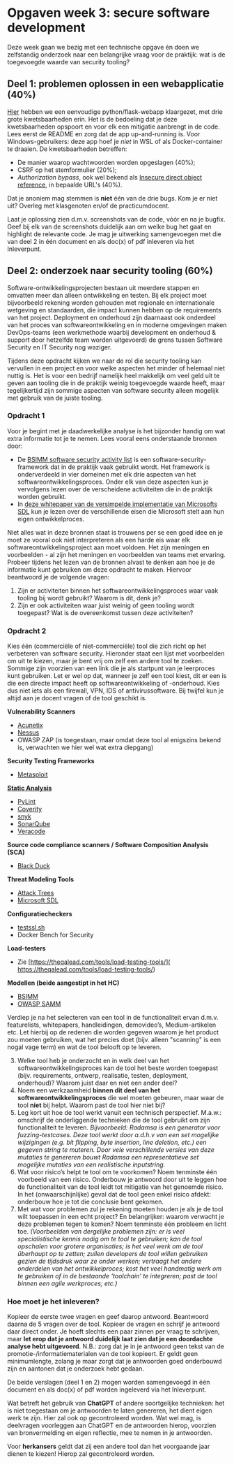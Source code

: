 # Opgaven week 3: secure software development

Deze week gaan we bezig met een technische opgave én doen we zelfstandig onderzoek naar een belangrijke vraag voor de praktijk: wat is de toegevoegde waarde van security tooling?

## Deel 1: problemen oplossen in een webapplicatie (40%)

[Hier](https://github.com/hanze-hbo-ict/sw_sec_docs/tree/master/src/pract-wk3/vulnerable-webapp/) hebben we een eenvoudige python/flask-webapp klaargezet, met drie grote kwetsbaarheden erin. Het is de bedoeling dat je deze kwetsbaarheden opspoort en voor elk een mitigatie aanbrengt in de code. Lees eerst de README en zorg dat de app up-and-running is. Voor Windows-gebruikers: deze app hoef je *niet* in WSL of als Docker-container te draaien.
De kwetsbaarheden betreffen:

* De manier waarop wachtwoorden worden opgeslagen (40%);
* CSRF op het stemformulier (20%);
* _Authorization bypass_, ook wel bekend als [Insecure direct object reference](https://cheatsheetseries.owasp.org/cheatsheets/Insecure_Direct_Object_Reference_Prevention_Cheat_Sheet.html), in bepaalde URL's (40%).

Dat je anoniem mag stemmen is **niet** één van de drie bugs. Kom je er niet uit? Overleg met klasgenoten en/of de practicumdocent.

Laat je oplossing zien d.m.v. screenshots van de code, vóór en na je bugfix. Geef bij elk van de screenshots duidelijk aan om welke bug het gaat en highlight de relevante code. Je mag je uitwerking samengevoegen met die van deel 2 in één document en als doc(x) of pdf inleveren via het Inleverpunt.

## Deel 2: onderzoek naar security tooling (60%)

Software-ontwikkelingsprojecten bestaan uit meerdere stappen en omvatten meer dan alleen ontwikkeling en testen. Bij elk project moet bijvoorbeeld rekening worden gehouden met regionale en internationale wetgeving en standaarden, die impact kunnen hebben op de requirements van het project. Deployment en onderhoud zijn daarnaast ook onderdeel van het proces van softwareontwikkeling en in moderne omgevingen maken DevOps-teams (een werkmethode waarbij development en onderhoud & support door hetzelfde team worden uitgevoerd) de grens tussen Software Security en IT Security nog waziger. 

Tijdens deze opdracht kijken we naar de rol die security tooling kan vervullen in een project en voor welke aspecten het minder of helemaal niet nuttig is. Het is voor een bedrijf namelijk heel makkelijk om veel geld uit te geven aan tooling die in de praktijk weinig toegevoegde waarde heeft, maar tegelijkertijd zijn sommige aspecten van software security alleen mogelijk met gebruik van de juiste tooling. 

### Opdracht 1

Voor je begint met je daadwerkelijke analyse is het bijzonder handig om wat extra informatie tot je te nemen. Lees vooral eens onderstaande bronnen door:

 * De [BSIMM software security activity list](https://www.blackduck.com/services/security-program/bsimm-maturity-model.html) is een software-security-framework dat in de praktijk vaak gebruikt wordt. Het framework is onderverdeeld in vier domeinen met elk drie aspecten van het softwareontwikkelingsproces. Onder elk van deze aspecten kun je vervolgens lezen over de verscheidene activiteiten die in de praktijk worden gebruikt. 
 * In [deze whitepaper van de versimpelde implementatie van Microsofts SDL](https://www.microsoft.com/en-us/download/details.aspx?id=12379) kun je lezen over de verschillende eisen die Microsoft stelt aan hun eigen ontwikkelproces. 

Niet alles wat in deze bronnen staat is trouwens per se een goed idee en je moet ze vooral ook niet interpreteren als een harde eis waar elk softwareontwikkelingsproject aan moet voldoen. Het zijn meningen en voorbeelden - al zijn het meningen en voorbeelden van teams met ervaring. Probeer tijdens het lezen van de bronnen alvast te denken aan hoe je de informatie kunt gebruiken om deze opdracht te maken. Hiervoor beantwoord je de volgende vragen:

1. Zijn er activiteiten binnen het softwareontwikkelingsproces waar vaak tooling bij wordt gebruikt? Waarom is dit, denk je? 
2. Zijn er ook activiteiten waar juist weinig of geen tooling wordt toegepast? Wat is de overeenkomst tussen deze activiteiten? 

### Opdracht 2

Kies één (commerciële of niet-commerciële) tool die zich richt op het verbeteren van software security. Hieronder staat een lijst met voorbeelden om uit te kiezen, maar je bent vrij om zelf een andere tool te zoeken. Sommige zijn voorzien van een link die je als startpunt van je leerproces kunt gebruiken. Let er wel op dat, wanneer je zelf een tool kiest, dit er een is die een directe impact heeft op softwareontwikkeling of -onderhoud. Kies dus niet iets als een firewall, VPN, IDS of antivirussoftware. Bij twijfel kun je altijd aan je docent vragen of de tool geschikt is.

**Vulnerability Scanners**

 * [Acunetix](https://www.softwaretestinghelp.com/acunetix-web-vulnerability-scanner-wvs-review/)
 * [Nessus](https://medium.com/@PenTest_duck/offensive-nessus-installation-simple-windows-vulnerability-scanning-2d4d707859ae)
 * OWASP ZAP (is toegestaan, maar omdat deze tool al enigszins bekend is, verwachten we hier wel wat extra diepgang)

**Security Testing Frameworks**

 * [Metasploit](https://medium.com/swlh/intro-to-metasploit-19e3d07ff725)

**[Static Analysis](https://unicorn-dev.medium.com/the-way-static-analyzers-fight-against-false-positives-and-why-they-do-it-743de1f2a1bd)**

 * [PyLint](https://medium.com/@ryangordon210/build-a-python-ci-cd-system-code-quality-with-pylint-f6dea78461c6)
 * [Coverity](https://www.synopsys.com/blogs/software-security/coverity-setting-the-standard/)
 * [snyk](https://eldadfux.medium.com/this-is-how-we-use-snyk-to-protect-our-open-source-projects-from-evil-dependencies-6ee258ca5815)
 * [SonarQube](https://betterprogramming.pub/how-to-improve-code-quality-with-sonarqube-465744eb66db)
 * [Veracode](https://medium.com/@AccompliceVC/the-veracode-journey-origin-and-introspection-13c0c74b82e2)

**Source code compliance scanners / Software Composition Analysis (SCA)**

 * [Black Duck](https://www.synopsys.com/software-integrity/security-testing/software-composition-analysis.html)

**Threat Modeling Tools**

 * [Attack Trees](https://medium.com/@tashjnorris/using-threat-models-for-incidents-and-how-incidents-helped-me-like-attack-trees-a27eb65f9039)
 * [Microsoft SDL](https://www.youtube.com/watch?v=wUt8gVxmO-0)

**Configuratiecheckers**

 * [testssl.sh](https://www.blackhillsinfosec.com/testssl-sh-assessing-ssltls-configurations-at-scale/)
 * Docker Bench for Security

**Load-testers**

 * Zie [https://theqalead.com/tools/load-testing-tools/]( https://theqalead.com/tools/load-testing-tools/)

**Modellen (beide aangestipt in het HC)**

 * [BSIMM](https://www.synopsys.com/software-integrity/software-security-services/bsimm-maturity-model.html)
 * [OWASP SAMM](https://owaspsamm.org/)

Verdiep je na het selecteren van een tool in de functionaliteit ervan d.m.v. featurelists, whitepapers, handleidingen, demovideo’s, Medium-artikelen etc. Let hierbij op de redenen die worden gegeven waarom je het product zou moeten gebruiken, wat het precies doet (bijv. alleen "scanning" is een nogal vage term) en wat de tool belooft op te leveren. 

3. Welke tool heb je onderzocht en in welk deel van het softwareontwikkelingsproces kan de tool het beste worden toegepast (bijv. requirements, ontwerp, realisatie, testen, deployment, onderhoud)? Waarom juist daar en niet een ander deel?
4. Noem een werkzaamheid **binnen dit deel van het softwareontwikkelingsproces** die wel moeten gebeuren, maar waar de tool **niet** bij helpt. Waarom past de tool hier niet bij? 
5. Leg kort uit hoe de tool werkt vanuit een technisch perspectief. M.a.w.: omschrijf de onderliggende technieken die de tool gebruikt om zijn functionaliteit te leveren. *Bijvoorbeeld: Radamsa is een generator voor fuzzing-testcases. Deze tool werkt door a.d.h.v van een set mogelijke wijzigingen (e.g. bit flipping, byte insertion, line deletion, etc.) een gegeven string te muteren. Door vele verschillende versies van deze mutaties te genereren bouwt Radamsa een representatieve set mogelijke mutaties van een realistische inputstring.*
6. Wat voor risico’s helpt te tool om te voorkomen? Noem tenminste één voorbeeld van een risico. Onderbouw je antwoord door uit te leggen hoe de functionaliteit van de tool leidt tot mitigatie van het genoemde risico. In het (onwaarschijnlijke) geval dat de tool geen enkel risico afdekt: onderbouw hoe je tot die conclusie bent gekomen.
7. Met wat voor problemen zul je rekening moeten houden je als je de tool wilt toepassen in een echt project? En belangrijker: waarom verwacht je deze problemen tegen te komen? Noem tenminste één probleem en licht toe. *(Voorbeelden van dergelijke problemen zijn: er is veel specialistische kennis nodig om te tool te gebruiken; kan de tool opschalen voor grotere organisaties; is het veel werk om de tool überhaupt op te zetten; zullen developers de tool willen gebruiken gezien de tijdsdruk waar ze onder werken; vertraagt het andere onderdelen van het ontwikkelproces; kost het veel handmatig werk om te gebruiken of in de bestaande ‘toolchain’ te integreren; past de tool binnen een agile werkproces; etc.)*

### Hoe moet je het inleveren?

Kopieer de eerste twee vragen en geef daarop antwoord. Beantwoord daarna de 5 vragen over de tool. Kopieer de vragen en schrijf je antwoord daar direct onder. Je hoeft slechts een paar zinnen per vraag te schrijven, maar **let erop dat je antwoord duidelijk laat zien dat je een doordachte analyse hebt uitgevoerd**. N.B.: zorg dat je in je antwoord geen tekst van de promotie-/informatiematerialen van de tool kopieert. Er geldt geen minimumlengte, zolang je maar zorgt dat je antwoorden goed onderbouwd zijn en aantonen dat je onderzoek hebt gedaan.

De beide verslagen (deel 1 en 2) mogen worden samengevoegd in één document en als doc(x) of pdf worden ingeleverd via het Inleverpunt.

Wat betreft het gebruik van **ChatGPT** of andere soortgelijke technieken: het is niet toegestaan om je antwoorden te laten genereren, het dient eigen werk te zijn. Hier zal ook op gecontroleerd worden. Wat wel mag, is deelvragen voorleggen aan ChatGPT en de antwoorden hierop, voorzien van bronvermelding en eigen reflectie, mee te nemen in je antwoorden.

Voor **herkansers** geldt dat zij een andere tool dan het voorgaande jaar dienen te kiezen! Hierop zal gecontroleerd worden.